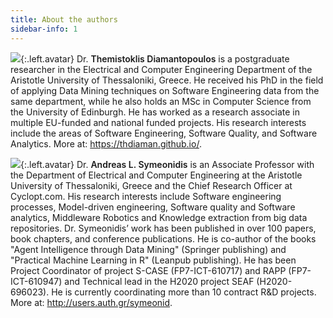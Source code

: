 ```yaml
---
title: About the authors
sidebar-info: 1
---
```


<img src="{{ site.baseurl }}/data/images/thdiaman.png"/>{:.left.avatar}
Dr. <span style="font-weight: 600;">Themistoklis Diamantopoulos</span> is a postgraduate researcher in the Electrical and Computer Engineering Department of the Aristotle University of Thessaloniki, Greece. He received his PhD in the field of applying Data Mining techniques on Software Engineering data from the same department, while he also holds an MSc in Computer Science from the University of Edinburgh. He has worked as a research associate in multiple EU-funded and national funded projects. His research interests include the areas of Software Engineering, Software Quality, and Software Analytics. More at: <a target="_blank" href="https://thdiaman.github.io/">https://thdiaman.github.io/</a>.
<br style="margin-bottom: 10px;"/>

<img src="{{ site.baseurl }}/data/images/asymeon.png"/>{:.left.avatar}
Dr. <span style="font-weight: 600;">Andreas L. Symeonidis</span> is an Associate Professor with the Department of Electrical and Computer Engineering at the Aristotle University of Thessaloniki, Greece and the Chief Research Officer at Cyclopt.com. His research interests include Software engineering processes, Model-driven engineering, Software quality and Software analytics, Middleware Robotics and Knowledge extraction from big data repositories. Dr. Symeonidis’ work has been published in over 100 papers, book chapters, and conference publications. He is co-author of the books "Agent Intelligence through Data Mining" (Springer publishing) and "Practical Machine Learning in R" (Leanpub publishing). He has been Project Coordinator of project S-CASE (FP7-ICT-610717) and RAPP (FP7-ICT-610947) and Technical lead in the H2020 project SEAF (H2020-696023). He is currently coordinating more than 10 contract R&D projects. More at: <a target="_blank" href="http://users.auth.gr/symeonid">http://users.auth.gr/symeonid</a>.
